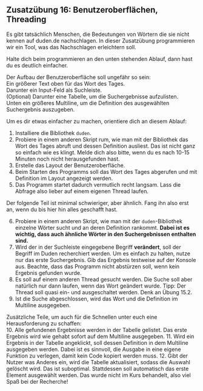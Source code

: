 
## Zusatzübung 16: Benutzeroberflächen, Threading

Es gibt tatsächlich Menschen, die Bedeutungen von Wörtern die sie nicht kennen auf
duden.de nachschlagen.
In dieser Zusatzübung programmieren wir ein Tool, was das Nachschlagen erleichtern soll.

Halte dich beim programmieren an den unten stehenden Ablauf, dann hast du es deutlich einfacher.

Der Aufbau der Benutzeroberfläche soll ungefähr so sein:\
Ein größerer Text oben für das Wort des Tages.\
Darunter ein Input-Feld als Suchleiste.\
(Optional) Darunter eine Tabelle, um die Suchergebnisse aufzulisten.\
Unten ein größeres Multiline, um die Definition des ausgewählten Suchergebnis auszugeben.

Um es dir etwas einfacher zu machen, orientiere dich an diesem Ablauf:
1. Installiere die Bibliothek `duden`. 
2. Probiere in einem anderen Skript rum, wie man mit der Bibliothek das Wort des Tages abruft
und dessen Definition ausliest.
Das ist nicht ganz so einfach wie es klingt. 
Melde dich also bitte, wenn du es nach 10-15 Minuten noch nicht herausgefunden hast.
3. Erstelle das Layout der Benutzeroberfläche.
4. Beim Starten des Programms soll das Wort des Tages abgerufen und mit Definition im Layout
angezeigt werden.
5. Das Programm startet dadurch vermutlich recht langsam.
Lass die Abfrage also lieber auf einem eigenen Thread laufen.

Der folgende Teil ist minimal schwieriger, aber ähnlich.
Fang ihn also erst an, wenn du bis hier hin alles geschafft hast.

6. Probiere in einem anderen Skript, wie man mit der `duden`-Bibliothek einzelne Wörter sucht
und an deren Definition rankommt.
**Dabei ist es wichtig, dass auch ähnliche Wörter in den Suchergebnissen enthalten sind.**
7. Wird der in der Suchleiste eingegebene Begriff **verändert**, soll der Begriff im Duden
recherchiert werden. Um es einfach zu halten, nutze nur das erste Suchergebnis.
Gib das Ergebnis testweise auf der Konsole aus.
Beachte, dass das Programm nicht abstürzen soll, wenn kein Ergebnis gefunden wurde.
8. Es soll auf einem anderen Thread gesucht werden.
Die Suche soll aber natürlich nur dann laufen, wenn das Wort geändert wurde. 
Tipp: Der Thread soll quasi ein- und ausgeschaltet werden. Denk an Übung 15.2.
9. Ist die Suche abgeschlossen, wird das Wort und die Definition im Multiline ausgegeben.

Zusätzliche Teile, um auch für die Schnellen unter euch eine Herausforderung zu schaffen:\
10. Alle gefundenen Ergebnisse werden in der Tabelle gelistet.
Das erste Ergebnis wird wie gehabt sofort auf dem Multiline ausgegeben.
11. Wird ein Ergebnis in der Tabelle angeklickt, soll dessen Definition in dem Multiline
ausgegeben werden. Dabei ist es sinnvoll, die Ausgabe in eine eigene Funktion zu verlegen,
damit kein Code kopiert werden muss.
12. Gibt der Nutzer was Anderes ein, wird die Tabelle aktualisiert, sodass die Auswahl
gelöscht wird. Das ist suboptimal.
Stattdessen soll automatisch das erste Element ausgewählt werden.
Das wurde nicht im Kurs behandelt, also viel Spaß bei der Recherche!



